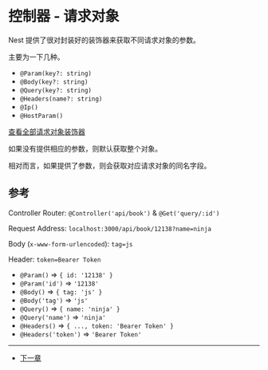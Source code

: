 # 控制器 - 请求对象

Nest 提供了很对封装好的装饰器来获取不同请求对象的参数。

主要为一下几种。

- `@Param(key?: string)`
- `@Body(key?: string)`
- `@Query(key?: string)`
- `@Headers(name?: string)`
- `@Ip()`
- `@HostParam()`

[查看全部请求对象装饰器](https://docs.nestjs.com/controllers)

如果没有提供相应的参数，则默认获取整个对象。

相对而言，如果提供了参数，则会获取对应请求对象的同名字段。

## 参考

Controller Router: `@Controller('api/book')` & `@Get('query/:id')`

Request Address: `localhost:3000/api/book/12138?name=ninja`

Body (`x-www-form-urlencoded`): `tag=js`

Header: `token=Bearer Token`

- `@Param()` => `{ id: '12138' }`
- `@Param('id')` => `'12138'`
- `@Body()` => `{ tag: 'js' }`
- `@Body('tag')` => `'js'`
- `@Query()` => `{ name: 'ninja' }`
- `@Query('name')` => `'ninja'`
- `@Headers()` => `{ ..., token: 'Bearer Token' }`
- `@Headers('token')` => `'Bearer Token'`

---

- [下一章](./Controller-Status-Code.md)
